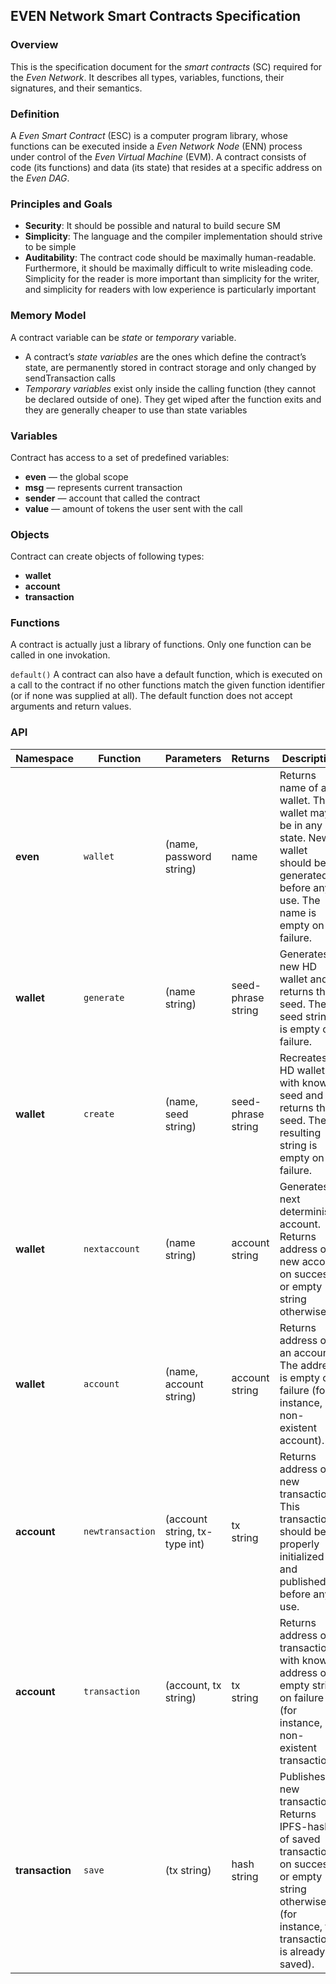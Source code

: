 ## EVEN Network Smart Contracts Specification

### Overview

This is the specification document for the *smart contracts* (SC) required for the *Even Network*. It describes all types, variables, functions, their signatures, and their semantics.

### Definition

A *Even Smart Contract* (ESC) is a computer program library, whose functions can be executed inside a *Even Network Node* (ENN) process under control of the *Even Virtual Machine* (EVM). A contract consists of code (its functions) and data (its state) that resides at a specific address on the *Even DAG*.

### Principles and Goals

- **Security**: It should be possible and natural to build secure SM
- **Simplicity**: The language and the compiler implementation should strive to be simple
- **Auditability**: The contract code should be maximally human-readable. Furthermore, it should be maximally difficult to write misleading code. Simplicity for the reader is more important than simplicity for the writer, and simplicity for readers with low experience is particularly important

### Memory Model

A contract variable can be *state* or *temporary* variable.

- A contract’s *state variables* are the ones which define the contract’s state, are  permanently stored in contract storage and only changed by sendTransaction calls
- *Temporary variables* exist only inside the calling function (they cannot be declared outside of one). They get wiped after the function exits and they are generally cheaper to use than state variables

### Variables

Contract has access to a set of predefined variables:

- **even** — the global scope
- **msg** — represents current transaction
- **sender** — account that called the contract
- **value** — amount of tokens the user sent with the call

### Objects

Contract can create objects of following types:

- **wallet**
- **account**
- **transaction**

### Functions

A contract is actually just a library of functions. Only one function can be called in one invokation.

`default()`
A contract can also have a default function, which is executed on a call to the contract if no other functions match the given function identifier (or if none was supplied at all). The default function does not accept arguments and return values.

### API

| Namespace | Function | Parameters | Returns | Description |
|-----------|----------|------------|---------|-------------|
| **even**  | `wallet` | (name, password string) | name | Returns name of a wallet. The wallet may be in any state. New wallet should be generated before any use. The name is empty on failure. |
| **wallet** | `generate` | (name string) | seed-phrase string | Generates new HD wallet and returns the seed. The seed string is empty on failure. |
| **wallet** | `create` | (name, seed string) | seed-phrase string | Recreates HD wallet with known seed and returns the seed. The resulting string is empty on failure. |
| **wallet** | `nextaccount` | (name string) | account string | Generates next deterministic account. Returns address of new account on success or empty string otherwise. |
| **wallet** | `account` | (name, account string) | account string | Returns address of an account. The address is empty on failure (for instance, non-existent account). |
| **account** | `newtransaction` | (account string, tx-type int) | tx string | Returns address of a new transaction. This transaction should be properly initialized and published before any use. |
| **account** | `transaction` | (account, tx string) | tx string | Returns address of a transaction with known address or empty string on failure (for instance, non-existent transaction). |
| **transaction** | `save` | (tx string) | hash string | Publishes new transaction. Returns IPFS-hash of saved transaction on success or empty string otherwise (for instance, the transaction is already saved). |
